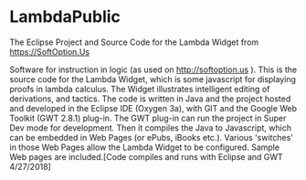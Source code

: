 # LambdaPublic
The Eclipse Project and Source Code for the Lambda Widget from https://SoftOption.Us

Software for instruction in logic (as used on http://softoption.us ). 
This is the source code for the Lambda Widget, which is some javascript for 
displaying proofs in lambda calculus. The Widget illustrates intelligent 
editing of derivations, and tactics. The code is written in Java and the 
project hosted and developed in the Eclipse IDE (Oxygen 3a), with GIT and 
the Google Web Toolkit (GWT 2.8.1) plug-in. The GWT plug-in can run the 
project in Super Dev mode for development. Then it compiles the Java to 
Javascript, which can be embedded in Web Pages (or ePubs, iBooks etc.). 
Various 'switches' in those Web Pages allow the Lambda Widget to be configured. 
Sample Web pages are included.[Code compiles and runs with Eclipse and GWT 4/27/2018]
